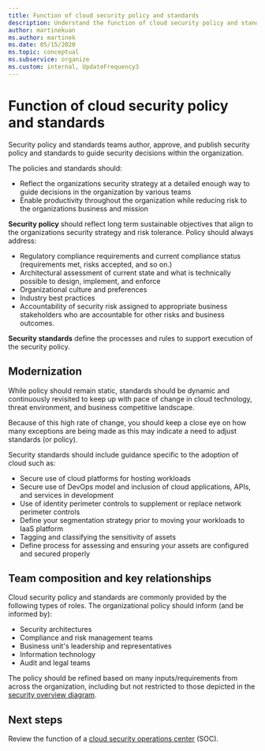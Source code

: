 ```yaml
---
title: Function of cloud security policy and standards
description: Understand the function of cloud security policy and standards.
author: martinekuan
ms.author: martinek
ms.date: 05/15/2020
ms.topic: conceptual
ms.subservice: organize
ms.custom: internal, UpdateFrequency3
---
```


# Function of cloud security policy and standards

Security policy and standards teams author, approve, and publish security policy and standards to guide security decisions within the organization.

The policies and standards should:

- Reflect the organizations security strategy at a detailed enough way to guide decisions in the organization by various teams
- Enable productivity throughout the organization while reducing risk to the organizations business and mission

**Security policy** should reflect long term sustainable objectives that align to the organizations security strategy and risk tolerance. Policy should always address:

- Regulatory compliance requirements and current compliance status (requirements met, risks accepted, and so on.)
- Architectural assessment of current state and what is technically possible to design, implement, and enforce
- Organizational culture and preferences
- Industry best practices
- Accountability of security risk assigned to appropriate business stakeholders who are accountable for other risks and business outcomes.

**Security standards** define the processes and rules to support execution of the security policy.

## Modernization

While policy should remain static, standards should be dynamic and continuously revisited to keep up with pace of change in cloud technology, threat environment, and business competitive landscape.

Because of this high rate of change, you should keep a close eye on how many exceptions are being made as this may indicate a need to adjust standards (or policy).

Security standards should include guidance specific to the adoption of cloud such as:

- Secure use of cloud platforms for hosting workloads
- Secure use of DevOps model and inclusion of cloud applications, APIs, and services in development
- Use of identity perimeter controls to supplement or replace network perimeter controls
- Define your segmentation strategy prior to moving your workloads to IaaS platform
- Tagging and classifying the sensitivity of assets
- Define process for assessing and ensuring your assets are configured and secured properly

## Team composition and key relationships

Cloud security policy and standards are commonly provided by the following types of roles. The organizational policy should inform (and be informed by):

- Security architectures
- Compliance and risk management teams
- Business unit's leadership and representatives
- Information technology
- Audit and legal teams

The policy should be refined based on many inputs/requirements from across the organization, including but not restricted to those depicted in the [security overview diagram](./cloud-security.md).

## Next steps

Review the function of a [cloud security operations center](./cloud-security-operations-center.md) (SOC).
